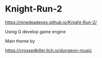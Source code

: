 # Knight-Run-2

https://ninedeadeyes.github.io/Knight-Run-2/


Using G develop game engine 

Main theme by 

https://crossedkiller.itch.io/dungeon-music
